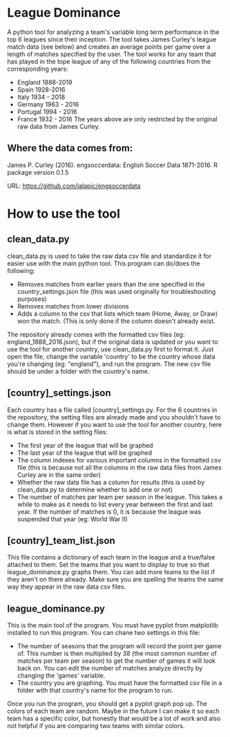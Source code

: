 # League Dominance
A python tool for analyzing a team's variable long term performance in the top 6 leagues since their inception.
The tool takes James Curley's league match data (see below) and creates an average points per game over a length of matches specified by the user. The tool works for any team that has played in the tope league of any of the following countries from the corresponding years:
* England 1888-2019
* Spain 1928-2016
* Italy 1934 - 2018
* Germany 1963 - 2016
* Portugal 1994 - 2016
* France 1932 - 2016
The years above are only restricted by the original raw data from James Curley.

## Where the data comes from:
James P. Curley (2016). engsoccerdata: English Soccer Data 1871-2016. R package version 0.1.5

URL: https://github.com/jalapic/engsoccerdata

# How to use the tool

## clean_data.py
clean_data.py is used to take the raw data csv file and standardize it for easier use with the main python tool.
This program can do/does the following:
* Removes matches from earlier years than the one specified in the *country*_settings.json file (this was used originally for troubleshooting purposes)
* Removes matches from lower divisions
* Adds a column to the csv that lists which team (Home, Away, or Draw) won the match. (This is only done if the column doesn't already exist.

The repository already comes with the formatted csv files (eg: england_1888_2016.json), but if the original data is updated or you want to use the tool for another country, use clean_data.py first to format it. Just open the file, change the variable 'country' to be the country whose data you're changing (eg: "england"), and run the program. The new csv file should be under a folder with the country's name.

## [country]_settings.json
Each country has a file called [country]_settings.py. For the 6 countries in the repository, the setting files are already made and you shouldn't have to change them. However if you want to use the tool for another country, here is what is stored in the setting files:
* The first year of the league that will be graphed
* The last year of the league that will be graphed
* The column indexes for various important columns in the formatted csv file (this is because not all the columns in the raw data files from James Curley are in the same order)
* Whether the raw data file has a column for results (this is used by clean_data.py to determine whether to add one or not)
* The number of matches per team per season in the league. This takes a while to make as it needs to list every year between the first and last year. If the number of matches is 0, it is because the league was suspended that year (eg: World War II)

## [country]_team_list.json
This file contains a dictionary of each team in the league and a true/false attached to them. Set the teams that you want to display to true so that league_dominance.py graphs them. You can add more teams to the list if they aren't on there already. Make sure you are spelling the teams the same way they appear in the raw data csv files.

## league_dominance.py
This is the main tool of the program. You must have pyplot from matplotlib installed to run this program. You can chane two settings in this file:
* The number of seasons that the program will record the point per game of. This number is then multiplied by 38 (the most common number of matches per team per season) to get the number of games it will look back on. You can edit the number of matches analyze directly by changing the 'games' variable.
* The country you are graphing. You must have the formatted csv file in a folder with that country's name for the program to run.

Once you run the program, you should get a pyplot graph pop up. The colors of each team are random. Maybe in the future I can make it so each team has a specific color, but honestly that would be a lot of work and also not helpful if you are comparing two teams with similar colors.
